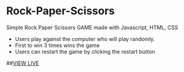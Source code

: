# Rock-Paper-Scissors
Simple Rock Paper Scissors GAME made with Javascript, HTML, CSS
- Users play against the computer who will play randomly.
- First to win 3 times wins the game
- Users can restart the game by clicking the restart button

##[VIEW LIVE](https://goodlookingcoder.github.io/Rock-Paper-Scissors/)
